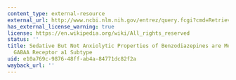 ```yaml
---
content_type: external-resource
external_url: http://www.ncbi.nlm.nih.gov/entrez/query.fcgi?cmd=Retrieve&db=PubMed&dopt=Citation&list_uids=10816315
has_external_license_warning: true
license: https://en.wikipedia.org/wiki/All_rights_reserved
status: ''
title: Sedative But Not Anxiolytic Properties of Benzodiazepines are Mediated by the
  GABAA Receptor a1 Subtype
uid: e10a769c-9876-48ff-ab4a-84771dc82f2a
wayback_url: ''
---
```

